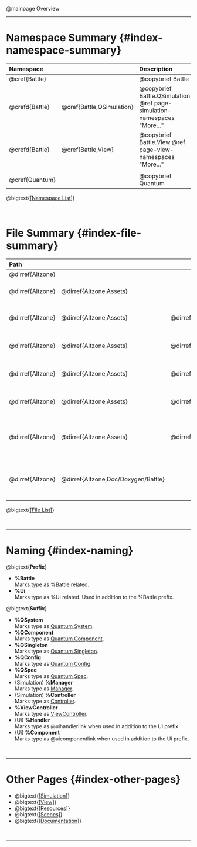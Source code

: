 @mainpage Overview

---

# Namespace Summary {#index-namespace-summary}

|  Namespace                                || Description                                                             |
| :------------- | :------------------------ | :---------------------------------------------------------------------- |
| @cref{Battle}                             || @copybrief Battle                                                       |
| @crefd{Battle} | @cref{Battle,QSimulation} | @copybrief Battle.QSimulation @ref page-simulation-namespaces "More..." |
| @crefd{Battle} | @cref{Battle,View}        | @copybrief Battle.View        @ref page-view-namespaces "More..."       |
|                                                                                                                    |||
| @cref{Quantum}                            || @copybrief Quantum                                                      |

@bigtext{[[Namespace List]](./namespaces.html)}

<br/>

# File Summary {#index-file-summary}

|  Path                                                                                                                          |||| Description                                                                                                                                                                                        |
| :--------------- | :---------------------- | :---------------------------------- | :--------------------------------------------- | :------------------------------------------------------------------------------------------------------------------------------------------------------------------------------------------------- |
| @dirref{Altzone} |                                                                                                              ||| Project Root.                                                                                                                                                                                      |
| @dirref{Altzone} | @dirref{Altzone,Assets}                                                                                      ||| Unity Resources Directory.<br/>Where all game resources are stored, including scripts, graphics, audio, etc.                                                                                       |
|                                                                                                                                                                                                                                                                                                                                    |||||
| @dirref{Altzone} | @dirref{Altzone,Assets} | @dirref{Altzone/Assets,QuantumUser}                                                 || Main %Quantum Directory.<br/>Contains files for %Battle and other %Quantum based development.                                                                                                      |
| @dirref{Altzone} | @dirref{Altzone,Assets} | @dirref{Altzone/Assets,QuantumUser} | @dirref{Altzone/Assets/QuantumUser,Resources}  | Game Resource Directory. @ref page-resources "More..."<br/>Contains %Battle resources like prefabs, configs, spec assets, graphics, audio, etc.                                                                                  |
| @dirref{Altzone} | @dirref{Altzone,Assets} | @dirref{Altzone/Assets,QuantumUser} | @dirref{Altzone/Assets/QuantumUser,Scenes}     | Game Scene Directory. @ref page-scenes "More..."<br/>Contains %Battle Scenes.                                                                                                                                                 |
| @dirref{Altzone} | @dirref{Altzone,Assets} | @dirref{Altzone/Assets,QuantumUser} | @dirref{Altzone/Assets/QuantumUser,Simulation} | Game Simulation Logic Directory. @ref page-simulation-directories "More..."<br/>Contains deterministic %Quantum Simulation logic and state.                                                        |
| @dirref{Altzone} | @dirref{Altzone,Assets} | @dirref{Altzone/Assets,QuantumUser} | @dirref{Altzone/Assets/QuantumUser,View}       | Game View Logic Directory. @ref page-view-directories "More..."<br/>Contains non-deterministic Unity View/Visual logic that is client-side representation of the Simulation.                       |
|                                                                                                                                                                                                                                                                                                                                    |||||
| @dirref{Altzone} | @dirref{Altzone,Doc/Doxygen/Battle}                                                                          ||| %Battle Documentation files. @dirlink{More...:Altzone/Doc/Doxygen/Battle}<br/>Contains [Doxygen🡵] configuration files, additional documentation files and the generated documentation for %Battle. |

@bigtext{[[File List]](./files.html)}

<br/>

---

# Naming {#index-naming}

@bigtext{**Prefix**}
- **%Battle**  
  Marks type as %Battle related.
- **%Ui**  
  Marks type as %UI related. Used in addition to the %Battle prefix.

@bigtext{**Suffix**}
- **%QSystem**  
  Marks type as [Quantum System](#page-simulation-systems).
- **%QComponent**  
  Marks type as [Quantum Component](#page-simulation-components).
- **%QSingleton**  
  Marks type as [Quantum Singleton](#page-simulation-singletons).
- **%QConfig**  
  Marks type as [Quantum Config](#page-resources-configs).
- **%QSpec**  
  Marks type as [Quantum Spec](#page-simulation-specs).
- (Simulation) **%Manager**  
  Marks type as [Manager](#page-simulation-managers).
- (Simulation) **%Controller**  
  Marks type as [Controller](#page-simulation-managers).
- **%ViewController**  
  Marks type as [ViewController](#page-view-controllers).
- (Ui) **%Handler**  
  Marks type as @uihandlerlink when used in addition to the Ui prefix.
- (Ui) **%Component**  
  Marks type as @uicomponentlink when used in addition to the Ui prefix.


<br/>

---

# Other Pages {#index-other-pages}

- @bigtext{[[Simulation]](#page-simulation)}
- @bigtext{[[View]](#page-view)}
- @bigtext{[[Resources]](#page-resources)}
- @bigtext{[[Scenes]](#page-scenes)}
- @bigtext{[[Documentation]](#page-documentation)}

<br/>

---

[Doxygen🡵]:           https://www.doxygen.nl/index.html